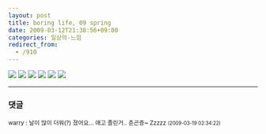 ```yaml
---
layout: post
title: boring life, 09 spring
date: 2009-03-12T21:38:56+09:00
categories: 일상의-느낌
redirect_from:
  - /910
---
```


<img src="http://farm4.static.flickr.com/3617/3349120012_657f8e026d.jpg?v=0">

<img src="http://farm4.static.flickr.com/3640/3348277459_c6990937fc.jpg?v=0">

<img src="http://farm4.static.flickr.com/3503/3274127360_c73df40686.jpg?v=0">

<img src="http://farm4.static.flickr.com/3592/3349163508_08b5d63e71.jpg?v=0">

<img src="http://farm4.static.flickr.com/3644/3349168678_feb5290c2b.jpg?v=0">

<img src="http://farm4.static.flickr.com/3617/3349120012_657f8e026d.jpg?v=0">

* * *

### 댓글



<!--- cmt:1188 --->
<!--- mail: --->
<!--- parent:0 --->

<small>warry : 날이 많이 더워(?) 졌어요... 애고 졸린거.. 춘곤증~ Zzzzz <small>(2009-03-19 02:34:22)</small></small>

